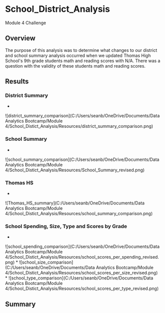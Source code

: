 # School_District_Analysis
Module 4 Challenge

## Overview
The purpose of this analysis was to determine what changes to our district and school summary analysis occurred when we updated Thomas High School's 9th grade students math and reading scores with N/A. There was a question with the validity of these students math and reading scores.

## Results

### District Summary 
*
![district_summary_comparison](C:/Users/seanb/OneDrive/Documents/Data Analytics Bootcamp/Module 4/School_Distict_Analysis/Resources/district_summary_comparison.png)

### School Summary
*
![school_summary_comparison](C:/Users/seanb/OneDrive/Documents/Data Analytics Bootcamp/Module 4/School_Distict_Analysis/Resources/School_Summary_revised.png)

### Thomas HS
*
![Thomas_HS_summary](C:/Users/seanb/OneDrive/Documents/Data Analytics Bootcamp/Module 4/School_Distict_Analysis/Resources/school_summary_comparison.png)

### School Spending, Size, Type and Scores by Grade
*
![school_spending_comparison](C:/Users/seanb/OneDrive/Documents/Data Analytics Bootcamp/Module 4/School_Distict_Analysis/Resources/school_scores_per_spending_revised.png)
*
![school_size_comparison](C:/Users/seanb/OneDrive/Documents/Data Analytics Bootcamp/Module 4/School_Distict_Analysis/Resources/school_scores_per_size_revised.png)
*
![school_type_comparison](C:/Users/seanb/OneDrive/Documents/Data Analytics Bootcamp/Module 4/School_Distict_Analysis/Resources/school_scores_per_type_revised.png)

## Summary
